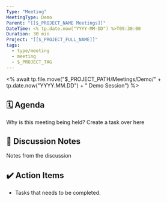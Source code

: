 ```yaml
---
Type: "Meeting"
MeetingType: Demo
Parent: "[[$_PROJECT_NAME Meetings]]"
DateTime: <% tp.date.now("YYYY-MM-DD") %>T09:30:00
Duration: 30 min
Project: "[[$_PROJECT_FULL_NAME]]"
tags:
  - type/meeting
  - meeting
  - $_PROJECT_TAG
---
```

<% await tp.file.move("$_PROJECT_PATH/Meetings/Demo/" + tp.date.now("YYYY.MM.DD") + " Demo Session") %>

## 🗓️ Agenda  

Why is this meeting being held? Create a task over here   
  
## 📝 Discussion Notes  

Notes from the discussion  
  
## ✔️ Action Items  

- Tasks that needs to be completed.

